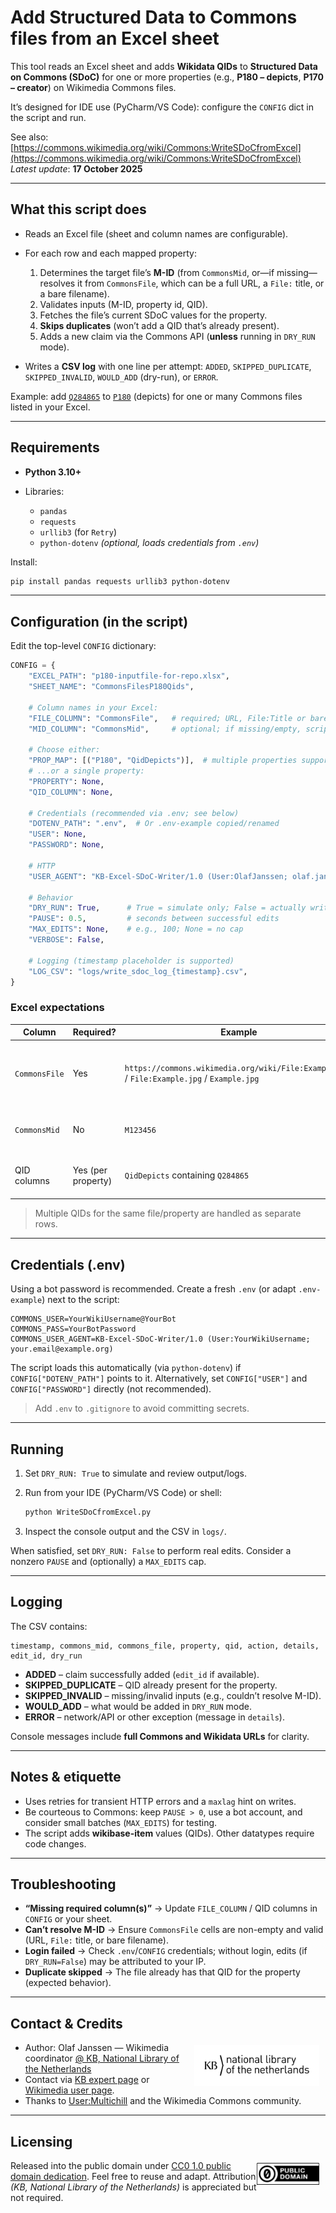 # Add Structured Data to Commons files from an Excel sheet

This tool reads an Excel sheet and adds **Wikidata QIDs** to **Structured Data on Commons (SDoC)** for one or more properties (e.g., **P180 – depicts**, **P170 – creator**) on Wikimedia Commons files.

It’s designed for IDE use (PyCharm/VS Code): configure the `CONFIG` dict in the script and run.

See also: [https://commons.wikimedia.org/wiki/Commons:WriteSDoCfromExcel](https://commons.wikimedia.org/wiki/Commons:WriteSDoCfromExcel)
*Latest update*: **17 October 2025**

---

## What this script does

* Reads an Excel file (sheet and column names are configurable).
* For each row and each mapped property:

  1. Determines the target file’s **M-ID** (from `CommonsMid`, or—if missing—resolves it from `CommonsFile`, which can be a full URL, a `File:` title, or a bare filename).
  2. Validates inputs (M-ID, property id, QID).
  3. Fetches the file’s current SDoC values for the property.
  4. **Skips duplicates** (won’t add a QID that’s already present).
  5. Adds a new claim via the Commons API (**unless** running in `DRY_RUN` mode).
* Writes a **CSV log** with one line per attempt: `ADDED`, `SKIPPED_DUPLICATE`, `SKIPPED_INVALID`, `WOULD_ADD` (dry-run), or `ERROR`.

Example: add [`Q284865`](https://www.wikidata.org/wiki/Q284865) to [`P180`](https://www.wikidata.org/wiki/Property:P180) (depicts) for one or many Commons files listed in your Excel.

---

## Requirements

* **Python 3.10+**
* Libraries:

  * `pandas`
  * `requests`
  * `urllib3` (for `Retry`)
  * `python-dotenv` *(optional, loads credentials from `.env`)*

Install:

```bash
pip install pandas requests urllib3 python-dotenv
```

---

## Configuration (in the script)

Edit the top-level `CONFIG` dictionary:

```python
CONFIG = {
    "EXCEL_PATH": "p180-inputfile-for-repo.xlsx",
    "SHEET_NAME": "CommonsFilesP180Qids",

    # Column names in your Excel:
    "FILE_COLUMN": "CommonsFile",   # required; URL, File:Title or bare filename
    "MID_COLUMN": "CommonsMid",     # optional; if missing/empty, script resolves from CommonsFile

    # Choose either:
    "PROP_MAP": [("P180", "QidDepicts")],  # multiple properties supported, e.g. [("P180","QidDepicts"), ("P170","QidCreator")]
    # ...or a single property:
    "PROPERTY": None,
    "QID_COLUMN": None,

    # Credentials (recommended via .env; see below)
    "DOTENV_PATH": ".env",  # Or .env-example copied/renamed
    "USER": None,
    "PASSWORD": None,

    # HTTP
    "USER_AGENT": "KB-Excel-SDoC-Writer/1.0 (User:OlafJanssen; olaf.janssen@kb.nl)",

    # Behavior
    "DRY_RUN": True,      # True = simulate only; False = actually write to Commons
    "PAUSE": 0.5,         # seconds between successful edits
    "MAX_EDITS": None,    # e.g., 100; None = no cap
    "VERBOSE": False,

    # Logging (timestamp placeholder is supported)
    "LOG_CSV": "logs/write_sdoc_log_{timestamp}.csv",
}
```

### Excel expectations

| Column        | Required?          | Example                                                                                    | Notes                                             |
| ------------- | ------------------ | ------------------------------------------------------------------------------------------ | ------------------------------------------------- |
| `CommonsFile` | Yes                | `https://commons.wikimedia.org/wiki/File:Example.jpg` / `File:Example.jpg` / `Example.jpg` | Used to resolve M-ID when `CommonsMid` is missing |
| `CommonsMid`  | No                 | `M123456`                                                                                  | If present and valid, used directly               |
| QID columns   | Yes (per property) | `QidDepicts` containing `Q284865`                                                          | One QID per row; map via `PROP_MAP`               |

> Multiple QIDs for the same file/property are handled as separate rows.

---

## Credentials (.env)

Using a bot password is recommended. Create a fresh `.env` (or adapt `.env-example`) next to the script:

```env
COMMONS_USER=YourWikiUsername@YourBot
COMMONS_PASS=YourBotPassword
COMMONS_USER_AGENT=KB-Excel-SDoC-Writer/1.0 (User:YourWikiUsername; your.email@example.org)
```

The script loads this automatically (via `python-dotenv`) if `CONFIG["DOTENV_PATH"]` points to it.
Alternatively, set `CONFIG["USER"]` and `CONFIG["PASSWORD"]` directly (not recommended).

> Add `.env` to `.gitignore` to avoid committing secrets.

---

## Running

1. Set `DRY_RUN: True` to simulate and review output/logs.
2. Run from your IDE (PyCharm/VS Code) or shell:

   ```bash
   python WriteSDoCfromExcel.py
   ```
3. Inspect the console output and the CSV in `logs/`.

When satisfied, set `DRY_RUN: False` to perform real edits. Consider a nonzero `PAUSE` and (optionally) a `MAX_EDITS` cap.

---

## Logging

The CSV contains:

```
timestamp, commons_mid, commons_file, property, qid, action, details, edit_id, dry_run
```

* **ADDED** – claim successfully added (`edit_id` if available).
* **SKIPPED_DUPLICATE** – QID already present for the property.
* **SKIPPED_INVALID** – missing/invalid inputs (e.g., couldn’t resolve M-ID).
* **WOULD_ADD** – what would be added in `DRY_RUN` mode.
* **ERROR** – network/API or other exception (message in `details`).

Console messages include **full Commons and Wikidata URLs** for clarity.

---

## Notes & etiquette

* Uses retries for transient HTTP errors and a `maxlag` hint on writes.
* Be courteous to Commons: keep `PAUSE > 0`, use a bot account, and consider small batches (`MAX_EDITS`) for testing.
* The script adds **wikibase-item** values (QIDs). Other datatypes require code changes.

---

## Troubleshooting

* **“Missing required column(s)”** → Update `FILE_COLUMN` / QID columns in `CONFIG` or your sheet.
* **Can’t resolve M-ID** → Ensure `CommonsFile` cells are non-empty and valid (URL, `File:` title, or bare filename).
* **Login failed** → Check `.env`/`CONFIG` credentials; without login, edits (if `DRY_RUN=False`) may be attributed to your IP.
* **Duplicate skipped** → The file already has that QID for the property (expected behavior).

---

## Contact & Credits

<img src="../media/icon_kb2.png" width="200" style="margin:4px 10px 10px 0;" align="right"/>

* Author: Olaf Janssen — Wikimedia coordinator [@ KB, National Library of the Netherlands](https://www.kb.nl)
* Contact via [KB expert page](https://www.kb.nl/over-ons/experts/olaf-janssen) or [Wikimedia user page](https://commons.wikimedia.org/wiki/User:OlafJanssen).
* Thanks to [User:Multichill](https://commons.wikimedia.org/wiki/User:Multichill) and the Wikimedia Commons community.

---

## Licensing

<img src="../media/icon_cc0.png" width="100" style="margin:4px 10px 10px 0;" align="right"/>

Released into the public domain under [CC0 1.0 public domain dedication](LICENSE). Feel free to reuse and adapt. Attribution *(KB, National Library of the Netherlands)* is appreciated but not required.

